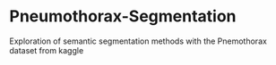 # Pneumothorax-Segmentation
Exploration of semantic segmentation methods with the Pnemothorax dataset from kaggle
